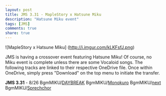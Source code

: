 ```yaml
---
layout: post
title: JMS 3.31 - MapleStory x Hatsune Miku
description: "Hatsune Miku event"
tags: [JMS]
comments: true
share: true
---
```


![MapleStory x Hatsune Miku]
(http://i.imgur.com/kLKFsfJ.png)

JMS is having a crossover event featuring Hatsune Miku! Of course, no Miku event is complete unless there are some Vocaloid songs.
The following tracks are linked to their respective OneDrive file. Once within OneDrive, simply press "Download" on the top menu to initiate the transfer.

<b>JMS 3.31</b> - 8/26
BgmMIKU/<a href="http://1drv.ms/1tdAqrF">DAYBREAK</a>
BgmMIKU/<a href="http://1drv.ms/1tpUTr4">Monokuro</a>
BgmMIKU/<a href="http://1drv.ms/1tdAoA7">next</a>
BgmMIKU/<a href="http://1drv.ms/1tdApEc">Sprechchor</a>
